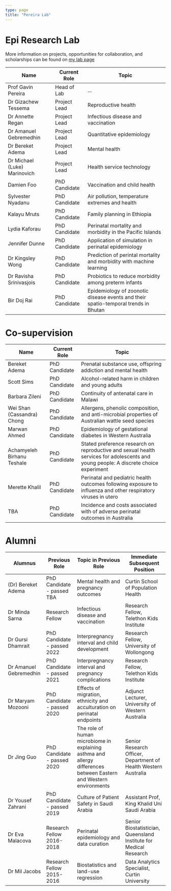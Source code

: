 ```yaml
---
type: page
title: "Pereira Lab"
---
```


# Epi Research Lab

More information on projects, opportunities for collaboration, and scholarships can be found on [my lab page](https://pereiralab.github.io/)

| Name | Current Role | Topic |
| --------------- | --------------- | --------------- |
| Prof Gavin Pereira | Head of Lab | ... |
| Dr Gizachew Tessema | Project Lead | Reproductive health|
| Dr Annette Regan | Project Lead  | Infectious disease and vaccination|
| Dr Amanuel Gebremedhin | Project Lead | Quantitative epidemiology |
| Dr Bereket Adema | Project Lead | Mental health |
| Dr Michael (Luke) Marinovich | Project Lead  | Health service technology |
| Damien Foo | PhD Candidate  | Vaccination and child health |
| Sylvester Nyadanu | PhD Candidate  | Air pollution, temperature extremes and health |
| Kalayu Mruts | PhD Candidate  | Family planning in Ethiopia |
| Lydia Kaforau | PhD Candidate  | Perinatal mortality and morbidity in the Pacific Islands |
| Jennifer Dunne | PhD Candidate  | Application of simulation in perinatal epidemiology |
| Dr Kingsley Wong | PhD Candidate  | Prediction of perintal mortality and morbidity with machine learning |
| Dr Ravisha Srinivasjois | PhD Candidate | Probiotics to reduce morbidity among preterm infants |
| Bir Doj Rai | PhD Candidate | Epidemiology of zoonotic disease events and their spatio-temporal trends in Bhutan |

# Co-supervision

| Name | Current Role | Topic |
| --------------- | --------------- | --------------- |
| Bereket Adema | PhD Candidate  | Prenatal substance use, offspring addiction and mental health |
| Scott Sims| PhD Candidate  | Alcohol-related harm in children and young adults |
| Barbara Zileni | PhD Candidate | Continuity of antenatal care in Malawi |
| Wei Shan (Cassandra) Chong | PhD Candidate | Allergens, phenolic composition, and anti-microbial properties of Australian wattle seed species |
| Marwan Ahmed | PhD Candidate | Epidemiology of gestational diabetes in Western Australia |
| Achamyeleh Birhanu Teshale | PhD Candidate  | Stated preference research on reproductive and sexual health services for adolescents and young people: A discrete choice experiment |
| Merette Khalil | PhD Candidate  | Perinatal and pediatric health outcomes following exposure to influenza and other respiratory viruses in utero |
| TBA | PhD Candidate  | Incidence and costs associated with of adverse perinatal outcomes in Australia |

# Alumni

| Alumnus | Previous Role| Topic in Previous Role | Immediate Subsequent Position |
| --------------- | --------------- | --------------- | --------------- |
| (Dr) Bereket Adema | PhD Candidate - passed TBA | Mental health and pregnancy outcomes | Curtin School of Population Health |
| Dr Minda Sarna| Research Fellow  | Infectious disease and vaccination |Research Fellow, Telethon Kids Institute|
| Dr Gursi Dhamrait | PhD Candidate - passed 2022 | Interpregnancy interval and child development | Research Fellow, University of Wollongong |
| Dr Amanuel Gebremedhin | PhD Candidate - passed 2021 | Interpregnancy interval and pregnancy complications| Research Fellow, Telethon Kids Institute|
| Dr Maryam Mozooni | PhD Candidate - passed 2020 | Effects of migration, ethnicity and acculturation on perinatal endpoints | Adjunct Lecturer, University of Western Australia |
| Dr Jing Guo | PhD Candidate - passed 2020 | The role of human microbiome in explaining asthma and allergy differences between Eastern and Western environments | Senior Research Officer, Department of Health Western Australia |
| Dr Yousef Zahrani	| PhD Candidate - passed 2019 | Culture of Patient Safety in Saudi Arabia | Assistant Prof, King Khalid Uni Saudi Arabia |
| Dr Eva Malacova | Research Fellow 2016-2018 | Perinatal epidemiology and data curation | Senior Biostatistician, Queensland Institute for Medical Research |
| Dr Mil Jacobs | Research Fellow 2015-2016 | Biostatistics and land-use regression | Data Analytics Specialist, Curtin University |
